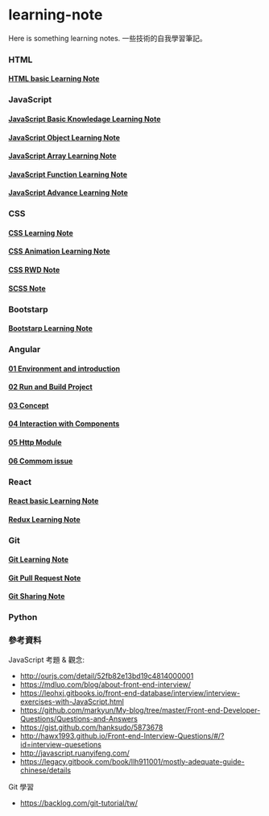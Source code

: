 # learning-note

Here is something learning notes.
一些技術的自我學習筆記。 

### HTML
#### [HTML basic Learning Note] 

### JavaScript
#### [JavaScript Basic Knowledage Learning Note] 
#### [JavaScript Object Learning Note] 
#### [JavaScript Array Learning Note] 
#### [JavaScript Function Learning Note] 
#### [JavaScript Advance Learning Note] 

### CSS
#### [CSS Learning Note] 
#### [CSS Animation Learning Note]
#### [CSS RWD Note]  
#### [SCSS Note]

### Bootstarp
#### [Bootstarp Learning Note] 

### Angular
#### [01 Environment and introduction]
#### [02 Run and Build Project]
#### [03 Concept]
#### [04 Interaction with Components]
#### [05 Http Module]
#### [06 Commom issue]

### React
#### [React basic Learning Note]
#### [Redux Learning Note]

### Git
#### [Git Learning Note]
#### [Git Pull Request Note]
#### [Git Sharing Note]

### Python


### 參考資料
JavaScript 考題 & 觀念: 
* http://ourjs.com/detail/52fb82e13bd19c4814000001
* https://mdluo.com/blog/about-front-end-interview/
* https://leohxj.gitbooks.io/front-end-database/interview/interview-exercises-with-JavaScript.html
* https://github.com/markyun/My-blog/tree/master/Front-end-Developer-Questions/Questions-and-Answers
* https://gist.github.com/hanksudo/5873678
* http://hawx1993.github.io/Front-end-Interview-Questions/#/?id=interview-quesetions
* http://javascript.ruanyifeng.com/
* https://legacy.gitbook.com/book/llh911001/mostly-adequate-guide-chinese/details

Git 學習
* https://backlog.com/git-tutorial/tw/



[HTML basic Learning Note]: <html/html-learning-note.md>

[JavaScript Basic Knowledage Learning Note]: <js/javascript-learning-note.md>
[JavaScript Object Learning Note]: <js/javascript-learning-object-note.md>
[JavaScript Array Learning Note]: <js/javascript-learning-array-note.md>
[JavaScript Function Learning Note]: <js/javascript-learning-function-note.md>
[JavaScript Advance Learning Note]: <js/javascript-advance-learning-note.md>

[CSS Learning Note]: <css/css-learning-note.md>
[CSS Animation Learning Note]: <css/css-animation-note.md>
[CSS RWD Note]: <css/css-rwd-note.md>
[SCSS Note]: <css/css-sass-note.md>
[Bootstarp Learning Note]: <framework/bootstrap-learning-note.md>

[01 Environment and introduction]: <https://github.com/sean1093/angular-starter/blob/master/01.environment-and-introduction.md>
[02 Run and Build Project]: <https://github.com/sean1093/angular-starter/blob/master/02.run-and-build-project.md>
[03 Concept]: <https://github.com/sean1093/angular-starter/blob/master/03.concept.md>
[04 Interaction with Components]: <https://github.com/sean1093/angular-starter/blob/master/04.interaction-with-component.md>
[05 Http Module]: <https://github.com/sean1093/angular-starter/blob/master/05.http-module.md>
[06 Commom issue]: <https://github.com/sean1093/angular-starter/blob/master/06.commom-issue.md>

[React basic Learning Note]: <https://github.com/sean1093/react-starter/blob/master/react-notes.md>
[Redux Learning Note]: <https://github.com/sean1093/react-starter/blob/master/redux-notes.md>

[Git Learning Note]: <git/git-learning-notes.md>
[Git Pull Request Note]: <git/git-pull-request-notes.md>
[Git Sharing Note]: <git/git-sharing-notes.md>

[Python Basic Note]: <python/python-basic.md>
[Python Basic 2 Note]: <python/python-basic-2.md>
